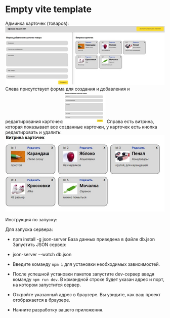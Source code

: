 # Empty vite template

Админка карточек (товаров):
![Окно](image/image.jpg)
Слева присутствует форма для создания и добавления и редактирования карточек:
![Форма](image/image1.jpg)
Справа есть витрина, которая показывает все созданные карточки, у карточек есть кнопка редактировать и удалить:
![Витрина карточек](image/image2.jpg)


Инструкция по запуску:

Для запуска сервера:
- npm install -g json-server
База данных приведена в файле db.json
Запустить JSON сервер:
- json-server --watch db.json

- Введите команду `npm i` для установки необходимых зависимостей.
- После успешной установки пакетов запустите dev-сервер введя команду `npm run dev`. В командной строке будет указан адрес и порт, на котором запустится сервер.
- Откройте указанный адрес в браузере. Вы увидите, как ваш проект отображается в браузере.
- Начните разработку вашего приложения.
